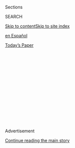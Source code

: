 <div id="app">

<div>

<div>

<div>

<div class="NYTAppHideMasthead css-1q2w90k e1suatyy0">

<div class="section css-ui9rw0 e1suatyy2">

<div class="css-eph4ug er09x8g0">

<div class="css-6n7j50">

</div>

<span class="css-1dv1kvn">Sections</span>

<div class="css-10488qs">

<span class="css-1dv1kvn">SEARCH</span>

</div>

[Skip to content](#site-content)[Skip to site index](#site-index)

</div>

<div id="masthead-section-label" class="css-1wr3we4 eaxe0e00">

[en
Español](https://www.nytimes3xbfgragh.onion/es/)

</div>

<div class="css-10698na e1huz5gh0">

</div>

</div>

<div id="masthead-bar-one" class="section hasLinks css-15hmgas e1csuq9d3">

<div class="css-uqyvli e1csuq9d0">

</div>

<div class="css-1uqjmks e1csuq9d1">

</div>

<div class="css-9e9ivx">

[](https://myaccount.nytimes3xbfgragh.onion/auth/login?response_type=cookie&client_id=vi)

</div>

<div class="css-1bvtpon e1csuq9d2">

[Today’s
Paper](https://www.nytimes3xbfgragh.onion/section/todayspaper)

</div>

</div>

</div>

</div>

<div data-aria-hidden="false">

<div id="site-content" data-role="main">

<div>

<div class="css-1aor85t" style="opacity:0.000000001;z-index:-1;visibility:hidden">

<div class="css-1hqnpie">

<div class="css-epjblv">

<span class="css-17xtcya">[en
Español](/es/)</span><span class="css-x15j1o">|</span><span class="css-fwqvlz">¿El
coronavirus se transmite por el
aire?</span>

</div>

<div class="css-k008qs">

<div class="css-1iwv8en">

<span class="css-18z7m18"></span>

<div>

</div>

</div>

<span class="css-1n6z4y">https://nyti.ms/33qzWXo</span>

<div class="css-1705lsu">

<div class="css-4xjgmj">

<div class="css-4skfbu" data-role="toolbar" data-aria-label="Social Media Share buttons, Save button, and Comments Panel with current comment count" data-testid="share-tools">

  - 
  - 
  - 
  - 
    
    <div class="css-6n7j50">
    
    </div>

  - 
  - 

</div>

</div>

</div>

</div>

</div>

</div>

<div id="NYT_TOP_BANNER_REGION" class="css-13pd83m">

</div>

<div id="top-wrapper" class="css-1sy8kpn">

<div id="top-slug" class="css-l9onyx">

Advertisement

</div>

[Continue reading the main
story](#after-top)

<div class="ad top-wrapper" style="text-align:center;height:100%;display:block;min-height:250px">

<div id="top" class="place-ad" data-position="top" data-size-key="top">

</div>

</div>

<div id="after-top">

</div>

</div>

<div>

<div id="sponsor-wrapper" class="css-1hyfx7x">

<div id="sponsor-slug" class="css-19vbshk">

Supported by

</div>

[Continue reading the main
story](#after-sponsor)

<div id="sponsor" class="ad sponsor-wrapper" style="text-align:center;height:100%;display:block">

</div>

<div id="after-sponsor">

</div>

</div>

<div class="css-186x18t">

El times

</div>

<div class="css-1vkm6nb ehdk2mb0">

# ¿El coronavirus se transmite por el aire?

</div>

Hay que prestar atención a los
aerosoles.<span class="css-8l6xbc evw5hdy0"> </span>

<div class="css-18e8msd">

<div class="css-vp77d3 epjyd6m0">

<div class="css-1baulvz">

Por <span class="css-1baulvz last-byline" itemprop="name">Elda
Cantú</span>

</div>

</div>

  - 4 de agosto de 2020 a las <span class="css-epvm6">05:00
    ET</span>

  - 
    
    <div class="css-4xjgmj">
    
    <div class="css-d8bdto" data-role="toolbar" data-aria-label="Social Media Share buttons, Save button, and Comments Panel with current comment count" data-testid="share-tools">
    
      - 
      - 
      - 
      - 
        
        <div class="css-6n7j50">
        
        </div>
    
      - 
      - 
    
    </div>
    
    </div>

</div>

</div>

<div class="section meteredContent css-1r7ky0e" name="articleBody" itemprop="articleBody">

<div class="css-1fanzo5 StoryBodyCompanionColumn">

<div class="css-53u6y8">

*¡Es martes\! ¿Listo para empezar tu día? Esta es la edición exprés de
nuestro boletín. Si aún no lo recibes en tu correo, puedes*
**[*registrarte
aquí*](https://www.nytimes3xbfgragh.onion/newsletters/el-times)***.*

-----

¿Ya sabes qué vas a ver y leer hoy? ¿Cómo vas a decidirlo?

Una gran parte de la elección pasa por los algoritmos de las redes
sociales y las plataformas de internet, que **[le dan forma a nuestra
realidad](https://www.nytimes3xbfgragh.onion/es/2020/08/02/espanol/opinion/facebook-amazon-instagram.html),**
escribe Jorge Carrión.

A final de cuentas, nuestras prioridades, simpatías y alianzas surgen de
aquello a lo que prestamos atención. ¿O es al revés?

</div>

</div>

<div class="css-1fanzo5 StoryBodyCompanionColumn">

<div class="css-53u6y8">

En México, las telenovelas y melodramas como *La rosa de Guadalupe* que
habían sido tildados de cursis y anticuados frente a Netflix, **
**[repuntan durante la
pandemia](https://www.nytimes3xbfgragh.onion/es/2020/08/02/espanol/america-latina/televisa-rosa-de-guadalupe-netflix.html)**,
**** como un paliativo a la incertidumbre (**[cuéntanos qué
haces](https://www.nytimes3xbfgragh.onion/es/2020/08/02/espanol/america-latina/televisa-rosa-de-guadalupe-netflix.html#commentsContainer)**
para calmar la ansiedad estos días).

En Brasil, escribe Patrícia Campos Mello, **[la ‘oficina del odio’ de
Bolsonaro](https://www.nytimes3xbfgragh.onion/es/2020/08/04/espanol/opinion/bolsonaro-oficina-odio-brasil.html)**,
una iniciativa en redes sociales, promueve un ambiente tóxico contra las
instituciones
democráticas.

</div>

</div>

<div class="css-79elbk" data-testid="photoviewer-wrapper">

<div class="css-z3e15g" data-testid="photoviewer-wrapper-hidden">

</div>

<div class="css-1a48zt4 ehw59r15" data-testid="photoviewer-children">

![<span class="css-cnj6d5 e1z0qqy90" itemprop="copyrightHolder"><span class="css-1ly73wi e1tej78p0">Credit...</span><span>Daniel
Zender</span></span>](https://static01.graylady3jvrrxbe.onion/images/2020/08/04/opinion/04El-Times/04campos-articleLarge.jpg?quality=75&auto=webp&disable=upscale)

</div>

</div>

<div class="css-1fanzo5 StoryBodyCompanionColumn">

<div class="css-53u6y8">

En Estados Unidos, un reportaje explora los motivos que impiden al
presidente **[Donald Trump expresar
empatía](https://www.nytimes3xbfgragh.onion/es/2020/07/31/espanol/estados-unidos/fred-trump-donald-trump.html)**[,](https://www.nytimes3xbfgragh.onion/es/2020/07/31/espanol/estados-unidos/fred-trump-donald-trump.html)
ya sea frente a la muerte de su padre, o al deceso de más de 150.000
personas en el país a causa del coronavirus. Jorge Ramos, por su parte,
**[compara el autoritarismo del mandatario
estadounidense](https://www.nytimes3xbfgragh.onion/es/2020/08/01/espanol/opinion/trump-autoritarismo.html)**[](https://www.nytimes3xbfgragh.onion/es/2020/08/01/espanol/opinion/trump-autoritarismo.html)con
el de los políticos latinoamericanos.

En Argentina, la dificultad para llegar a un acuerdo de restructuración
de la deuda entre el gobierno y los bonistas desafía el **[‘capitalismo
amigable’](https://www.nytimes3xbfgragh.onion/es/2020/07/31/espanol/negocios/argentina-deuda.html)**
**** promovido por algunos grandes inversores.

</div>

</div>

<div class="css-1fanzo5 StoryBodyCompanionColumn">

<div class="css-53u6y8">

En El Salvador, hay revuelo ante las revelaciones de pactos de
exfuncionarios con las pandillas. ¿Qué tiene de malo **[dialogar con
delincuentes](https://www.nytimes3xbfgragh.onion/es/2020/08/02/espanol/opinion/pandillas-el-salvador.html)**?
Óscar Martínez opina que estos inevitables acercamientos deberían ser
transparentes.

-----

### El brote, en breve

</div>

</div>

<div class="css-79elbk" data-testid="photoviewer-wrapper">

<div class="css-z3e15g" data-testid="photoviewer-wrapper-hidden">

</div>

<div class="css-1a48zt4 ehw59r15" data-testid="photoviewer-children">

<div class="css-1xdhyk6 erfvjey0">

<span class="css-1ly73wi e1tej78p0">Image</span>

<div class="css-zjzyr8">

<div data-testid="lazyimage-container" style="height:317.0666666666667px">

</div>

</div>

</div>

<span class="css-16f3y1r e13ogyst0" data-aria-hidden="true">Un
estornudo. Y lo que se propaga. ¿Cuánto circula el nuevo coronavirus en
los pequeños aerosoles transportados por el aire que arrojamos
simplemente al
respirar?</span><span class="css-cnj6d5 e1z0qqy90" itemprop="copyrightHolder"><span class="css-1ly73wi e1tej78p0">Credit...</span><span>Bettmann
vía Getty Images Plus</span></span>

</div>

</div>

<div class="css-1fanzo5 StoryBodyCompanionColumn">

<div class="css-53u6y8">

Si solo tienes tiempo de leer una nota hoy, no te pierdas la columna de
Linsey Marr, una ingeniera ambiental experta en la transmisión aérea de
virus y bacterias, que explica, en detalle, **[cómo se propaga el
coronavirus por el
aire](https://www.nytimes3xbfgragh.onion/es/2020/08/01/espanol/opinion/coronavirus-aire.html)**.

Ahora que hay evidencia de que los niños pueden portar **[cargas de
coronavirus tan elevadas como los
adultos](https://www.nytimes3xbfgragh.onion/es/2020/07/31/espanol/ciencia-y-tecnologia/ninos-contagio-coronavirus.html)**,
la discusión sobre el regreso a clases se complica.

Y desde México, **[el tercer país con más muertos por
coronavirus](https://www.nytimes3xbfgragh.onion/es/interactive/2020/espanol/america-latina/coronavirus-en-mexico.html)**
en el mundo, Viri Ríos opina que la crisis evidencia que el país
**[debería duplicar su gasto
público](https://www.nytimes3xbfgragh.onion/es/2020/08/03/espanol/opinion/servicio-salud-mexico.html)**
en salud: los mexicanos pagan de su bolsillo el 41 por ciento del costo
de médicos, medicinas y hospitales, contra el 28 por ciento que
desembolsan sus pares latinoamericanos en promedio.

-----

</div>

</div>

<div class="css-1fanzo5 StoryBodyCompanionColumn">

<div class="css-53u6y8">

*No te vayas sin disfrutar de esta
postal:*

## El largo camino a clases

</div>

</div>

<div class="css-79elbk" data-testid="photoviewer-wrapper">

<div class="css-z3e15g" data-testid="photoviewer-wrapper-hidden">

</div>

<div class="css-1a48zt4 ehw59r15" data-testid="photoviewer-children">

<div class="css-1xdhyk6 erfvjey0">

<span class="css-1ly73wi e1tej78p0">Image</span>

<div class="css-zjzyr8">

<div data-testid="lazyimage-container" style="height:257.77777777777777px">

</div>

</div>

</div>

<span class="css-16f3y1r e13ogyst0" data-aria-hidden="true"></span>

José Miguel Zuñiga Negué, de 13 años, salta sobre las rocas de una isla
visible desde la escuela en Puerto Edén,
Chile.

<span class="css-cnj6d5 e1z0qqy90" itemprop="copyrightHolder"><span class="css-1ly73wi e1tej78p0">Credit...</span><span>Andria
Hautamaki</span></span>

</div>

</div>

<div class="css-1fanzo5 StoryBodyCompanionColumn">

<div class="css-53u6y8">

Andria Hautamaki pasó un mes viajando a las cinco escuelas más remotas
de la Patagonia chilena y **[retrató la vida de estudiantes y
profesores](https://www.nytimes3xbfgragh.onion/2020/08/03/travel/remote-schools-patagonia.html)**.
**** \[En inglés\].

P.D.: República Dominicana se despidió de **[Víctor Víctor, cuya “Mesita
de
noche”](https://www.nytimes3xbfgragh.onion/es/2020/08/03/espanol/cultura/victor-victor-murio-coronavirus.html)**
es un clásico en toda Latinoamérica.

-----

*¡Hasta el viernes\! Si te gustó este boletín, compártelo con tus
amigos, colegas y seres queridos (y no tan queridos). Y*
**[*cuéntanos*](mailto:comentarios@NYTimes.com)** *qué te parece.*

</div>

</div>

</div>

<div>

</div>

<div>

</div>

<div>

</div>

<div>

<div id="bottom-wrapper" class="css-1ede5it">

<div id="bottom-slug" class="css-l9onyx">

Advertisement

</div>

[Continue reading the main
story](#after-bottom)

<div id="bottom" class="ad bottom-wrapper" style="text-align:center;height:100%;display:block;min-height:90px">

</div>

<div id="after-bottom">

</div>

</div>

</div>

</div>

</div>

## Site Index

<div>

</div>

## Site Information Navigation

  - [© <span>2020</span> <span>The New York Times
    Company</span>](https://help.nytimes3xbfgragh.onion/hc/en-us/articles/115014792127-Copyright-notice)

<!-- end list -->

  - [NYTCo](https://www.nytco.com/)
  - [Contact
    Us](https://help.nytimes3xbfgragh.onion/hc/en-us/articles/115015385887-Contact-Us)
  - [Work with us](https://www.nytco.com/careers/)
  - [Advertise](https://nytmediakit.com/)
  - [T Brand Studio](http://www.tbrandstudio.com/)
  - [Your Ad
    Choices](https://www.nytimes3xbfgragh.onion/privacy/cookie-policy#how-do-i-manage-trackers)
  - [Privacy](https://www.nytimes3xbfgragh.onion/privacy)
  - [Terms of
    Service](https://help.nytimes3xbfgragh.onion/hc/en-us/articles/115014893428-Terms-of-service)
  - [Terms of
    Sale](https://help.nytimes3xbfgragh.onion/hc/en-us/articles/115014893968-Terms-of-sale)
  - [Site
    Map](https://spiderbites.nytimes3xbfgragh.onion)
  - [Help](https://help.nytimes3xbfgragh.onion/hc/en-us)
  - [Subscriptions](https://www.nytimes3xbfgragh.onion/subscription?campaignId=37WXW)

</div>

</div>

</div>

</div>
